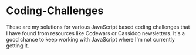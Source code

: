 # Coding-Challenges

These are my solutions for various JavaScript based coding challenges that I have found from resources like Codewars or Cassidoo newsletters. It's a good chance to keep working with JavaScript where I'm not currently getting it.
